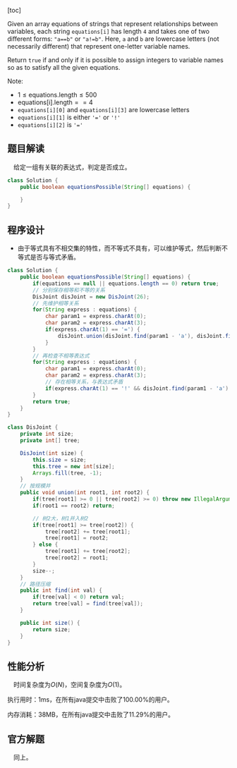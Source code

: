 [toc]

Given an array equations of strings that represent relationships between variables, each string `equations[i]` has length `4` and takes one of two different forms: `"a==b"` or `"a!=b"`.  Here, `a` and `b` are lowercase letters (not necessarily different) that represent one-letter variable names.

Return `true` if and only if it is possible to assign integers to variable names so as to satisfy all the given equations.



Note:

* $1 \le \text{equations.length} \le 500$
* $\text{equations[i].length} == 4$
* `equations[i][0]` and `equations[i][3]` are lowercase letters
* `equations[i][1]` is either `'='` or `'!'`
* `equations[i][2]` is `'='`



## 题目解读

&emsp;给定一组有关联的表达式，判定是否成立。

```java
class Solution {
    public boolean equationsPossible(String[] equations) {

    }
}
```

## 程序设计

* 由于等式具有不相交集的特性，而不等式不具有，可以维护等式，然后判断不等式是否与等式矛盾。

```java
class Solution {
    public boolean equationsPossible(String[] equations) {
        if(equations == null || equations.length == 0) return true;
        // 分别保存相等和不等的关系
        DisJoint disJoint = new DisJoint(26);
        // 先维护相等关系
        for(String express : equations) {
            char param1 = express.charAt(0);
            char param2 = express.charAt(3);
            if(express.charAt(1) == '=') {
                disJoint.union(disJoint.find(param1 - 'a'), disJoint.find(param2 - 'a'));
            }
        }
        // 再检查不相等表达式
        for(String express : equations) {
            char param1 = express.charAt(0);
            char param2 = express.charAt(3);
            // 存在相等关系，与表达式矛盾
            if(express.charAt(1) == '!' && disJoint.find(param1 - 'a') == disJoint.find(param2 - 'a')) return false;
        }
        return true;
    }
}

class DisJoint {
    private int size;
    private int[] tree;

    DisJoint(int size) {
        this.size = size;
        this.tree = new int[size];
        Arrays.fill(tree, -1);
    }
    // 按规模并
    public void union(int root1, int root2) {
        if(tree[root1] >= 0 || tree[root2] >= 0) throw new IllegalArgumentException("not a root");
        if(root1 == root2) return;

        // 树2大，树1并入树2
        if(tree[root1] >= tree[root2]) {
            tree[root2] += tree[root1];
            tree[root1] = root2;
        } else {
            tree[root1] += tree[root2];
            tree[root2] = root1;
        }
        size--;
    }
    // 路径压缩
    public int find(int val) {
        if(tree[val] < 0) return val;
        return tree[val] = find(tree[val]);
    }

    public int size() {
        return size;
    }
}
```

## 性能分析

&emsp;时间复杂度为$O(N)$，空间复杂度为$O(1)$。

执行用时：1ms，在所有java提交中击败了100.00%的用户。

内存消耗：38MB，在所有java提交中击败了11.29%的用户。

## 官方解题

&emsp;同上。